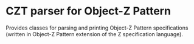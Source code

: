 # CZT parser for Object-Z Pattern

Provides classes for parsing and printing Object-Z Pattern specifications
(written in Object-Z Pattern extension of the Z specification language).
